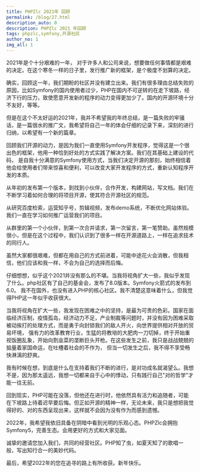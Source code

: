 ```yaml
---
title: PHPZlc 2021年 回顾
permalink: /blog/27.html
description_auto: 0
description: PHPZlc 2021 年回顾
tags: phpzlc,symfony,开源社区
author_no: 1
img_all: 1
---
```


2021年是个十分艰难的一年， 对于许多人和公司来说，想要做任何事情都是艰难的决定。在这个寒冬一样的日子里，发行推广新的框架，是个极度不划算的决定。

确实，回顾这一年，我们期盼的社区并没有建立出来。我们有很多理由总结失败的原因，比如Symfony的国内使用者过少，PHP在国内不可逆转的在走下坡路，经济下行的压力，致使愿意开发新的程序的动力变得更加少了。国内的开源环境十分不友好，等等。

但是在这个不太好运的2021年，我并不希望我的年终总结，是一篇失败的牢骚话，是一篇很水的推广文，我希望将自己一年的体会仔细的记录下来，深刻的进行归纳，以希望有一个新的篇章。

回顾我们开源的动力，是因为我们一直使用Symfony开发程序，觉得这是一个很出色的框架，他用一种恰到好处的方式实践了解决方案。我们在其基础上建设的代码， 是自我十分满意的Symfony使用方式，当我们决定开源的那刻，始终相信着他会给使用者们带来惊喜和便利，可以改变大家开发程序的方式，重新认知程序开发的本质。

从年初的发布第一个版本，到找到小伙伴，合作开发，构建网站，写文档。我们在不断学习着如何合理的将项目开源，使其符合开源社区的规范。

从研究百度检索，运营知乎号，剪辑视频，发布demo系统，不断优化网站体验。我们一直在学习如何推广运营我们的项目。

从群里的第一个小伙伴，到第一次合并请求，第一次留言，第一笔赞助。虽然规模很小，但是在这个过程中，我们认识到了很多一样在开源道路上，一样在追求技术的同行人。

虽然大家都很艰难，但都在用自己的方式前进着，可能中途花火会消散，但我相信，他们应该和我一样，不会为自己的选择而后悔。

仔细想想，似乎这个2021并没有那么的不堪。当我将视角扩大一些，我似乎发现了什么。php社区有了自己的基金会，发布了8.0版本。Symfony火箭式的发布到6.0。 我不在国外，也没有进入PHP的核心社区。我不清楚这意味着什么，但我觉得PHP这一年似乎收获很大。

当我将视角在扩大一些，我发现在困难之中的坚持，是最为可贵的色彩。国家在面临经济压制，疫情孤岛，经济动力不足，产业制裁等问题时，并没有因为困难采取被动挨打的处理方式，而是勇于向封锁我们的敌人开火，向世界提供相对开放的贸易坏境， 强有力的改革教育行业，生猛的将教培的大肥肉一刀切掉，终于开始重视饭圈乱象，开始向割韭菜的垄断巨头开枪。在这些发生之前，我只是战战兢兢的掂量着家国命运，在吐槽着社会的不作为， 但当一切发生之后，我不得不享受畅快淋漓的舒爽。

我有时候在想，到底是什么在支持着我们不断的进行，是对功成名就渴望么。我想不是，因为那太遥远，我想一切都来自于心中的悸动，只有践行自己"对的哲学"才能一往无前。

回到现实，PHP可能在没落，但他还在进行时，他依然具有活力和追随者，可能在下坡路上待着迟早要后悔。但正如开源的精神一样，无论未来，我只是想把我觉得好的、对的东西呈现出来，这样就不会因为没有作为而感到遗憾。

2022年，我希望我依旧具备在阴暗中看到光明的乐观心态。PHPZlc会拥抱Symfony5，完善生态。会用更好的方式和大家见面。

诚挚的邀请您加入我们，共同的经营社区。PHP知了虫，如夏天知了的歌唱一般，写出知行合一的美妙代码。

最后，希望2022年的您在追寻的路上有所收获。新年快乐。



